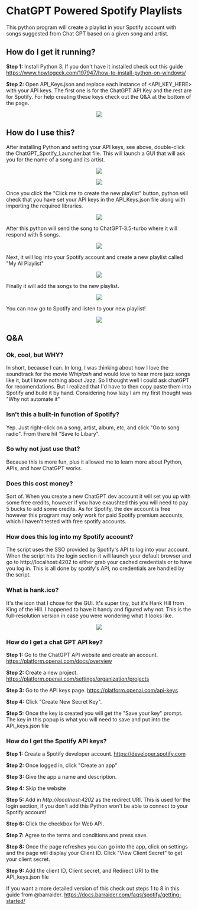# ChatGPT Powered Spotify Playlists 
This python program will create a playlist in your Spotify account with songs suggested from Chat GPT based on a given song and artist.





## How do I get it running?
**Step 1:** Install Python 3. If you don't have it installed check out this guide https://www.howtogeek.com/197947/how-to-install-python-on-windows/

**Step 2:** Open API_Keys.json and replace each instance of <API_KEY_HERE> with your API keys. The first one is for the ChatGPT API Key and the rest are for Spotify. For help creating these keys check out the Q&A at the bottom of the page.

<p align="center"><img src="https://github.com/user-attachments/assets/9731740f-3bc4-4690-a89a-c2cf099e0b9b"/> </p>





## **How do I use this?**

After installing Python and setting your API keys, see above, double-click the ChatGPT_Spotify_Launcher.bat file. This will launch a GUI that will ask you for the name of a song and its artist. 
<p align="center"><img src="https://github.com/user-attachments/assets/724a9a35-f470-40fc-ac78-581e15607f00"/> </p>
<p align="center"><img src="https://github.com/user-attachments/assets/d5a4a872-9d29-47b0-aea6-f707356665f7"/> </p>

Once you click the "Click me to create the new playlist" button, python will check that you have set your API keys in the API_Keys.json file along with importing the required libraries.

<p align="center"><img src="https://github.com/user-attachments/assets/83b0fd73-5435-4d31-9130-afa2895ec2d6"/> </p>

After this python will send the song to ChatGPT-3.5-turbo where it will respond with 5 songs.

<p align="center"><img src="https://github.com/user-attachments/assets/3312cdd2-bb4d-47ce-ae43-fe0e3aaeb4c4"/> </p>

Next, it will log into your Spotify account and create a new playlist called "My AI Playlist"

<p align="center"><img src="https://github.com/user-attachments/assets/d88b169b-557e-457d-96fe-36294bced6a2"/> </p>

Finally it will add the songs to the new playlist.

<p align="center"><img src="https://github.com/user-attachments/assets/58be30c7-c442-489b-9bb9-5da182f81eba"/> </p>

You can now go to Spotify and listen to your new playlist!

<p align="center"><img src="https://github.com/user-attachments/assets/dc7b582f-1a35-412f-9d4f-9e5ffe878c8c"/> </p>





## Q&A

### Ok, cool, but WHY?


In short, because I can. 
In long, I was thinking about how I love the soundtrack for the movie _Whiplash_ and would love to hear more jazz songs like it, but I know nothing about Jazz. So I thought well I could ask chatGPT for recomendations. But I realized that I'd have to then copy paste them into Spotify and build it by hand. Considering how lazy I am my first thought was "Why not automate it"


### Isn't this a built-in function of Spotify?


Yep. Just right-click on a song, artist, album, etc, and click "Go to song radio". From there hit "Save to Libary". 


### So why not just use that?


Because this is more fun, plus it allowed me to learn more about Python, APIs, and how ChatGPT works.


### Does this cost money?

Sort of. When you create a new ChatGPT dev account it will set you up with some free credits, however if you have exaushted this you will need to pay 5 bucks to add some credits. As for Spotify, the dev account is free however this program may only work for paid Spotify premium accounts, which I haven't tested with free spotify accounts.


### How does this log into my Spotify account?

The script uses the SSO provided by Spotify's API to log into your account. When the script hits the login section it will launch your default browser and go to http://localhost:4202 to either grab your cached credentials or to have you log in. This is all done by spotify's API, no credentials are handled by the script. 


### What is hank.ico? 
It's the icon that I chose for the GUI. It's super tiny, but it's Hank Hill from King of the Hill. I happened to have it handy and figured why not. This is the full-resolution version in case you were wondering what it looks like. 

<p align="center"><img src="https://github.com/user-attachments/assets/b3fb3e9a-4dae-4cbb-af24-a720835340f4"> </p>



### How do I get a chat GPT API key?


**Step 1:** Go to the ChatGPT API website and create an account. https://platform.openai.com/docs/overview

**Step 2:** Create a new project. https://platform.openai.com/settings/organization/projects

**Step 3:** Go to the API keys page. https://platform.openai.com/api-keys

**Step 4:** Click "Create New Secret Key".  

**Step 5:** Once the key is created you will get the "Save your key" prompt. The key in this popup is what you will need to save and put into the API_keys.json file


### How do I get the Spotify API keys?


**Step 1:** Create a Spotify developer account. https://developer.spotify.com

**Step 2:** Once logged in, click "Create an app"

**Step 3:** Give the app a name and description. 

**Step 4:** Skip the website

**Step 5:** Add in _http://localhost:4202_ as the redirect URI. This is used for the login section, if you don't add this Python won't be able to connect to your Spotify account!

**Step 6:** Click the checkbox for Web API.

**Step 7:** Agree to the terms and conditions and press save.

**Step 8:** Once the page refreshes you can go into the app, click on settings and the page will display your Client ID. Click "View Client Secret" to get your client secret.

**Step 9:** Add the client ID, Client secret, and Redirect URI to the API_keys.json file

If you want a more detailed version of this check out steps 1 to 8 in this guide from @barraider. https://docs.barraider.com/faqs/spotify/getting-started/
